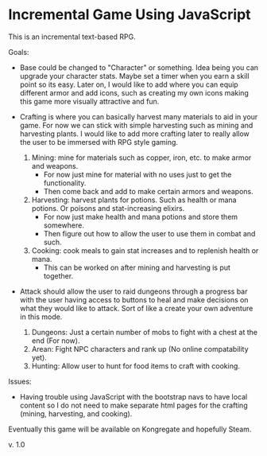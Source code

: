 # Incremental Game Using JavaScript

This is an incremental text-based RPG.

Goals:

* Base could be changed to "Character" or something. Idea being you can upgrade your character stats. Maybe set a timer when you earn a skill point so its easy. Later on, I would like to add where you can equip different armor and add icons, such as creating my own icons making this game more visually attractive and fun.

* Crafting is where you can basically harvest many materials to aid in your game. For now we can stick with simple harvesting such as mining and harvesting plants. I would like to add more crafting later to really allow the user to be immersed with RPG style gaming. 
  1. Mining: mine for materials such as copper, iron, etc. to make armor and weapons. 
      * For now just mine for material with no uses just to get the functionality.
      * Then come back and add to make certain armors and weapons.
  2. Harvesting: harvest plants for potions. Such as health or mana potions. Or poisons and stat-increasing elixirs.
      * For now just make health and mana potions and store them somewhere.
      * Then figure out how to allow the user to use them in combat and such.
  3. Cooking: cook meals to gain stat increases and to replenish health or mana.
      * This can be worked on after mining and harvesting is put together.
  
* Attack should allow the user to raid dungeons through a progress bar with the user having access to buttons to heal and make decisions on what they would like to attack. Sort of like a create your own adventure in this mode.
  1. Dungeons: Just a certain number of mobs to fight with a chest at the end (For now).
  2. Arean: Fight NPC characters and rank up (No online compatability yet).
  3. Hunting: Allow user to hunt for food items to craft with cooking. 

Issues:

* Having trouble using JavaScript with the bootstrap navs to have local content so I do not need to make separate html pages for the crafting (mining, harvesting, and cooking).

Eventually this game will be available on Kongregate and hopefully Steam.

v. 1.0

